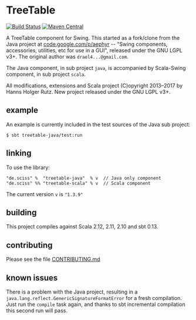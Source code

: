 # TreeTable

[![Build Status](https://travis-ci.org/Sciss/TreeTable.svg?branch=master)](https://travis-ci.org/Sciss/TreeTable)
[![Maven Central](https://maven-badges.herokuapp.com/maven-central/de.sciss/treetable-scala_2.11/badge.svg)](https://maven-badges.herokuapp.com/maven-central/de.sciss/treetable-scala_2.11)

A TreeTable component for Swing. This started as a fork/clone from the Java project at [code.google.com/p/aephyr](https://code.google.com/p/aephyr/) -- "Swing components, accessories, utilities, etc for use in a GUI", released under the GNU LGPL v3+. The original author was `drael4...@gmail.com`.

The Java component, in sub project `java`, is accompanied by Scala-Swing component, in sub project `scala`.

All modifications, extensions and Scala project (C)opyright 2013&ndash;2017 by Hanns Holger Rutz. New project released under the GNU LGPL v3+.

## example

An example is currently included in the test sources of the Java sub project:

    $ sbt treetable-java/test:run

## linking

To use the library:

    "de.sciss" %  "treetable-java"  % v  // Java only component
    "de.sciss" %% "treetable-scala" % v  // Scala component

The current version `v` is `"1.3.9"`

## building

This project compiles against Scala 2.12, 2.11, 2.10 and sbt 0.13.

## contributing

Please see the file [CONTRIBUTING.md](CONTRIBUTING.md)

## known issues

There is a problem with the Java project, resulting in a `java.lang.reflect.GenericSignatureFormatError` for a fresh compilation. Just run the `compile` task again, and thanks to sbt incremental compilation this second run will pass.
